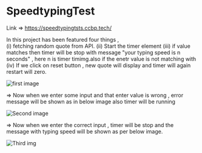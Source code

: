 # SpeedtypingTest

Link => https://speedtypingtsts.ccbp.tech/

In this project has been featured four things ,  
(i) fetching random quote from API.
(ii) Start the timer element 
(iii) if value matches then timer will be stop with message "your typing speed is n seconds" , here n is timer timimg.also if the enetr value 
is not matching with 
(iv) If we click on reset button , new quote will display and timer will again restart will zero.


![first image](https://github.com/saurabh29r/SpeedtypingTest/assets/48233777/1abccd34-47eb-4601-9748-1fa78948ac9f)

=> Now when we enter some input and that enter value is wrong , error message will be shown as in below image also timer will be running 

![Second image](https://github.com/saurabh29r/SpeedtypingTest/assets/48233777/3f0a1f18-ee25-4cb2-990e-a9d790f37a65)

=> Now when we enter the correct input , timer will be stop and the message with typing speed will be shown as per below image.


![Third img](https://github.com/saurabh29r/SpeedtypingTest/assets/48233777/0fd63d58-0869-4e05-8c7d-5e234b301bd2)
